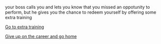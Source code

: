 your boss calls you and lets you know that you missed an oppotunity to perform, but he gives you the chance to redeem yourself by offering some extra training


[Go to extra training](../situations/extra-training.md)


[Give up on the career and go home](../situations/career)